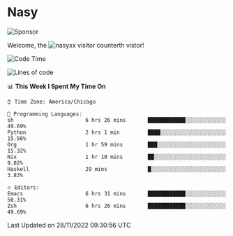 # Nasy

<!--
<p align="center">
<img height="200" src="https://github-readme-stats.vercel.app/api?username=nasyxx&count_private=true&show_icons=true&theme=dracula&include_all_commits=true"/>
<img height="200" src="https://github-readme-stats.vercel.app/api/top-langs/?username=nasyxx&theme=dracula&hide=html,jupyter+notebook&count_private=true&show_icons=true"/>
</p>

  
----------------
-->

![Sponsor](https://img.shields.io/static/v1.svg?label=Sponsor&message=%E2%9D%A4&logo=GitHub&style=flat&color=pink)
 
Welcome, the ![nasyxx visitor counter](https://count.getloli.com/get/@nasyxx?theme=rule34)th vistor!
 
<!--START_SECTION:waka-->
![Code Time](http://img.shields.io/badge/Code%20Time-2%2C866%20hrs%2041%20mins-blue)

![Lines of code](https://img.shields.io/badge/From%20Hello%20World%20I%27ve%20Written-5%20Million%20lines%20of%20code-blue)

📊 **This Week I Spent My Time On** 

```text
⌚︎ Time Zone: America/Chicago

💬 Programming Languages: 
sh                       6 hrs 26 mins       ████████████░░░░░░░░░░░░░   49.69% 
Python                   2 hrs 1 min         ████░░░░░░░░░░░░░░░░░░░░░   15.56% 
Org                      1 hr 59 mins        ███░░░░░░░░░░░░░░░░░░░░░░   15.32% 
Nix                      1 hr 10 mins        ██░░░░░░░░░░░░░░░░░░░░░░░   9.02% 
Haskell                  29 mins             █░░░░░░░░░░░░░░░░░░░░░░░░   3.83%

🔥 Editors: 
Emacs                    6 hrs 31 mins       ████████████░░░░░░░░░░░░░   50.31% 
Zsh                      6 hrs 26 mins       ████████████░░░░░░░░░░░░░   49.69%

```


 Last Updated on 28/11/2022 09:30:56 UTC
<!--END_SECTION:waka-->

<!-- ![visitors](https://visitor-badge.laobi.icu/badge?page_id=nasyxx.nasyxx) -->
